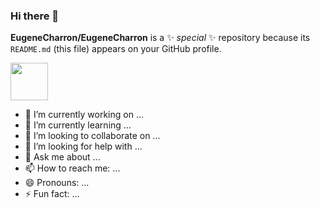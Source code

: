 ### Hi there 👋


**EugeneCharron/EugeneCharron** is a ✨ _special_ ✨ repository because its `README.md` (this file) appears on your GitHub profile.

<img src="https://media.giphy.com/media/LnQjpWaON8nhr21vNW/giphy.gif" width="60">

- 🔭 I’m currently working on ...
- 🌱 I’m currently learning ...
- 👯 I’m looking to collaborate on ...
- 🤔 I’m looking for help with ...
- 💬 Ask me about ...
- 📫 How to reach me: ...
- 😄 Pronouns: ...
- ⚡ Fun fact: ...
